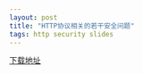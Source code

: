 ```yaml
---
layout: post
title: "HTTP协议相关的若干安全问题"
tags: http security slides
---
```


[下载地址](https://speakerd.s3.amazonaws.com/presentations/e61a6d90e32701302bc5765f3158560b/HTTP%E5%8D%8F%E8%AE%AE%E7%9B%B8%E5%85%B3%E7%9A%84%E8%8B%A5%E5%B9%B2%E5%AE%89%E5%85%A8%E9%97%AE%E9%A2%98.pdf)

<script async="async" class="speakerdeck-embed" data-id="e61a6d90e32701302bc5765f3158560b" data-ratio="1.2994923857868" src="//speakerdeck.com/assets/embed.js"></script>
